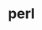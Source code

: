 ---
title: "perl"
layout: cache
categories: [package, develop-2024-08-04]
meta: {"versions": ["5.40.0"], "compilers": ["apple-clang@=15.0.0", "cce@=15.0.1", "gcc@=10.2.1", "gcc@=10.3.0", "gcc@=11.1.0", "gcc@=11.4.0", "gcc@=12.3.0", "gcc@=7.3.1", "gcc@=7.5.0", "gcc@=9.4.0", "intel@=2021.10.0", "msvc@=19.39.33523", "oneapi@=2023.2.0", "oneapi@=2024.2.0"], "oss": ["amzn2", "centos7", "rhel8", "sle_hpc15", "ubuntu18.04", "ubuntu20.04", "ubuntu22.04", "ventura", "windows10.0.20348"], "platforms": ["darwin", "linux", "windows"], "targets": ["aarch64", "neoverse_n1", "neoverse_v1", "neoverse_v2", "ppc64le", "x86_64", "x86_64_v3", "x86_64_v4", "zen4"], "stacks": ["aws-isc", "aws-isc-aarch64", "aws-pcluster-neoverse_v1", "aws-pcluster-x86_64_v4", "build_systems", "data-vis-sdk", "developer-tools-manylinux2014", "e4s-cray-rhel", "e4s-cray-sles", "e4s-neoverse-v2", "e4s-neoverse_v1", "e4s-oneapi", "e4s-power", "e4s-rocm-external", "ml-darwin-aarch64-mps", "ml-linux-x86_64-cpu", "ml-linux-x86_64-cuda", "ml-linux-x86_64-rocm", "radiuss", "radiuss-aws", "radiuss-aws-aarch64", "root", "tutorial", "windows-vis"], "num_specs": 24, "num_specs_by_stack": {"ml-darwin-aarch64-mps": 1, "root": 24, "radiuss-aws-aarch64": 2, "aws-isc-aarch64": 2, "aws-pcluster-neoverse_v1": 2, "aws-pcluster-x86_64_v4": 6, "radiuss-aws": 1, "aws-isc": 1, "e4s-cray-rhel": 1, "developer-tools-manylinux2014": 1, "e4s-cray-sles": 1, "e4s-power": 1, "radiuss": 1, "build_systems": 1, "data-vis-sdk": 1, "e4s-neoverse_v1": 1, "e4s-neoverse-v2": 1, "ml-linux-x86_64-cpu": 1, "ml-linux-x86_64-rocm": 1, "tutorial": 2, "ml-linux-x86_64-cuda": 1, "e4s-rocm-external": 1, "e4s-oneapi": 1, "windows-vis": 1}}
spec_details: [{"hash": "uyxozilcf566audedkm5akmwcol4xijd", "compiler": "apple-clang@=15.0.0", "versions": ["5.40.0"], "os": "ventura", "platform": "darwin", "target": "aarch64", "variants": ["build_system=generic", "+cpanm", "+opcode", "+open", "+shared", "+threads"], "stacks": ["ml-darwin-aarch64-mps", "root"], "size": "-", "tarball": "https://binaries.spack.io/develop-2024-08-04/build_cache/darwin-ventura-aarch64/apple-clang-15.0.0/perl-5.40.0/darwin-ventura-aarch64-apple-clang-15.0.0-perl-5.40.0-uyxozilcf566audedkm5akmwcol4xijd.spack"}, {"hash": "d6is5hikifbtutabgewij2p6alj4kqwx", "compiler": "gcc@=7.3.1", "versions": ["5.40.0"], "os": "amzn2", "platform": "linux", "target": "aarch64", "variants": ["build_system=generic", "+cpanm", "+opcode", "+open", "+shared", "+threads"], "stacks": ["root", "radiuss-aws-aarch64", "aws-isc-aarch64"], "size": "-", "tarball": "https://binaries.spack.io/develop-2024-08-04/build_cache/linux-amzn2-aarch64/gcc-7.3.1/perl-5.40.0/linux-amzn2-aarch64-gcc-7.3.1-perl-5.40.0-d6is5hikifbtutabgewij2p6alj4kqwx.spack"}, {"hash": "mkpihtcaygd6bwnamwf622xkh6zt3tc4", "compiler": "gcc@=7.3.1", "versions": ["5.40.0"], "os": "amzn2", "platform": "linux", "target": "neoverse_n1", "variants": ["build_system=generic", "+cpanm", "+opcode", "+open", "+shared", "+threads"], "stacks": ["root", "radiuss-aws-aarch64", "aws-isc-aarch64"], "size": "-", "tarball": "https://binaries.spack.io/develop-2024-08-04/build_cache/linux-amzn2-neoverse_n1/gcc-7.3.1/perl-5.40.0/linux-amzn2-neoverse_n1-gcc-7.3.1-perl-5.40.0-mkpihtcaygd6bwnamwf622xkh6zt3tc4.spack"}, {"hash": "pmcj2nsg5broo27reh4uttfag5j74f7f", "compiler": "gcc@=12.3.0", "versions": ["5.40.0"], "os": "amzn2", "platform": "linux", "target": "neoverse_n1", "variants": ["build_system=generic", "+cpanm", "+opcode", "+open", "+shared", "+threads"], "stacks": ["root", "aws-pcluster-neoverse_v1"], "size": "-", "tarball": "https://binaries.spack.io/develop-2024-08-04/build_cache/linux-amzn2-neoverse_n1/gcc-12.3.0/perl-5.40.0/linux-amzn2-neoverse_n1-gcc-12.3.0-perl-5.40.0-pmcj2nsg5broo27reh4uttfag5j74f7f.spack"}, {"hash": "mcci26xtl47vowlour3y3bvf36dlmflr", "compiler": "gcc@=12.3.0", "versions": ["5.40.0"], "os": "amzn2", "platform": "linux", "target": "neoverse_v1", "variants": ["build_system=generic", "+cpanm", "+opcode", "+open", "+shared", "+threads"], "stacks": ["root", "aws-pcluster-neoverse_v1"], "size": "-", "tarball": "https://binaries.spack.io/develop-2024-08-04/build_cache/linux-amzn2-neoverse_v1/gcc-12.3.0/perl-5.40.0/linux-amzn2-neoverse_v1-gcc-12.3.0-perl-5.40.0-mcci26xtl47vowlour3y3bvf36dlmflr.spack"}, {"hash": "v4ewjv2dpop56ex4vukmfwwwvfxmzuks", "compiler": "gcc@=12.3.0", "versions": ["5.40.0"], "os": "amzn2", "platform": "linux", "target": "x86_64_v3", "variants": ["build_system=generic", "+cpanm", "+opcode", "+open", "+shared", "+threads"], "stacks": ["root", "aws-pcluster-x86_64_v4"], "size": "-", "tarball": "https://binaries.spack.io/develop-2024-08-04/build_cache/linux-amzn2-x86_64_v3/gcc-12.3.0/perl-5.40.0/linux-amzn2-x86_64_v3-gcc-12.3.0-perl-5.40.0-v4ewjv2dpop56ex4vukmfwwwvfxmzuks.spack"}, {"hash": "hewfqw5r33ccrycu2ytzn44ulyfha4ao", "compiler": "gcc@=7.3.1", "versions": ["5.40.0"], "os": "amzn2", "platform": "linux", "target": "x86_64_v3", "variants": ["build_system=generic", "+cpanm", "+opcode", "+open", "+shared", "+threads"], "stacks": ["root", "radiuss-aws", "aws-isc"], "size": "-", "tarball": "https://binaries.spack.io/develop-2024-08-04/build_cache/linux-amzn2-x86_64_v3/gcc-7.3.1/perl-5.40.0/linux-amzn2-x86_64_v3-gcc-7.3.1-perl-5.40.0-hewfqw5r33ccrycu2ytzn44ulyfha4ao.spack"}, {"hash": "ps2emkl4ghwp4stm5ysqq44mavvax6hr", "compiler": "cce@=15.0.1", "versions": ["5.40.0"], "os": "rhel8", "platform": "linux", "target": "zen4", "variants": ["build_system=generic", "+cpanm", "+opcode", "+open", "+shared", "+threads"], "stacks": ["root", "e4s-cray-rhel"], "size": "-", "tarball": "https://binaries.spack.io/develop-2024-08-04/build_cache/linux-rhel8-zen4/cce-15.0.1/perl-5.40.0/linux-rhel8-zen4-cce-15.0.1-perl-5.40.0-ps2emkl4ghwp4stm5ysqq44mavvax6hr.spack"}, {"hash": "r4tatfpcs767htytz3l2qeii2ky2db7g", "compiler": "gcc@=12.3.0", "versions": ["5.40.0"], "os": "amzn2", "platform": "linux", "target": "x86_64_v4", "variants": ["build_system=generic", "+cpanm", "+opcode", "+open", "+shared", "+threads"], "stacks": ["root", "aws-pcluster-x86_64_v4"], "size": "-", "tarball": "https://binaries.spack.io/develop-2024-08-04/build_cache/linux-amzn2-x86_64_v4/gcc-12.3.0/perl-5.40.0/linux-amzn2-x86_64_v4-gcc-12.3.0-perl-5.40.0-r4tatfpcs767htytz3l2qeii2ky2db7g.spack"}, {"hash": "qxw22q4c6ipvszel5e3cyo3slqv5gdze", "compiler": "intel@=2021.10.0", "versions": ["5.40.0"], "os": "amzn2", "platform": "linux", "target": "x86_64_v3", "variants": ["build_system=generic", "+cpanm", "+opcode", "+open", "+shared", "+threads"], "stacks": ["root", "aws-pcluster-x86_64_v4"], "size": "-", "tarball": "https://binaries.spack.io/develop-2024-08-04/build_cache/linux-amzn2-x86_64_v3/intel-2021.10.0/perl-5.40.0/linux-amzn2-x86_64_v3-intel-2021.10.0-perl-5.40.0-qxw22q4c6ipvszel5e3cyo3slqv5gdze.spack"}, {"hash": "ayphivk2fqkhojcszwinqurl7qfiknwv", "compiler": "oneapi@=2023.2.0", "versions": ["5.40.0"], "os": "amzn2", "platform": "linux", "target": "x86_64_v3", "variants": ["build_system=generic", "+cpanm", "+opcode", "+open", "+shared", "+threads"], "stacks": ["root", "aws-pcluster-x86_64_v4"], "size": "-", "tarball": "https://binaries.spack.io/develop-2024-08-04/build_cache/linux-amzn2-x86_64_v3/oneapi-2023.2.0/perl-5.40.0/linux-amzn2-x86_64_v3-oneapi-2023.2.0-perl-5.40.0-ayphivk2fqkhojcszwinqurl7qfiknwv.spack"}, {"hash": "erbt2gbazbrffrx23wol7sgqea432m4x", "compiler": "intel@=2021.10.0", "versions": ["5.40.0"], "os": "amzn2", "platform": "linux", "target": "x86_64_v4", "variants": ["build_system=generic", "+cpanm", "+opcode", "+open", "+shared", "+threads"], "stacks": ["root", "aws-pcluster-x86_64_v4"], "size": "-", "tarball": "https://binaries.spack.io/develop-2024-08-04/build_cache/linux-amzn2-x86_64_v4/intel-2021.10.0/perl-5.40.0/linux-amzn2-x86_64_v4-intel-2021.10.0-perl-5.40.0-erbt2gbazbrffrx23wol7sgqea432m4x.spack"}, {"hash": "be3ba6lyu3gmetld6xe7yolysutig5e7", "compiler": "oneapi@=2023.2.0", "versions": ["5.40.0"], "os": "amzn2", "platform": "linux", "target": "x86_64_v4", "variants": ["build_system=generic", "+cpanm", "+opcode", "+open", "+shared", "+threads"], "stacks": ["root", "aws-pcluster-x86_64_v4"], "size": "-", "tarball": "https://binaries.spack.io/develop-2024-08-04/build_cache/linux-amzn2-x86_64_v4/oneapi-2023.2.0/perl-5.40.0/linux-amzn2-x86_64_v4-oneapi-2023.2.0-perl-5.40.0-be3ba6lyu3gmetld6xe7yolysutig5e7.spack"}, {"hash": "dq7tayf5m6yv74ke6yynlmjs6nitpgmk", "compiler": "gcc@=10.2.1", "versions": ["5.40.0"], "os": "centos7", "platform": "linux", "target": "x86_64_v3", "variants": ["build_system=generic", "+cpanm", "+opcode", "+open", "+shared", "+threads"], "stacks": ["root", "developer-tools-manylinux2014"], "size": "-", "tarball": "https://binaries.spack.io/develop-2024-08-04/build_cache/linux-centos7-x86_64_v3/gcc-10.2.1/perl-5.40.0/linux-centos7-x86_64_v3-gcc-10.2.1-perl-5.40.0-dq7tayf5m6yv74ke6yynlmjs6nitpgmk.spack"}, {"hash": "aomwnrkho3hyibkdw256stvldiyumx2k", "compiler": "gcc@=10.3.0", "versions": ["5.40.0"], "os": "sle_hpc15", "platform": "linux", "target": "x86_64_v4", "variants": ["build_system=generic", "+cpanm", "+opcode", "+open", "+shared", "+threads"], "stacks": ["root", "e4s-cray-sles"], "size": "-", "tarball": "https://binaries.spack.io/develop-2024-08-04/build_cache/linux-sle_hpc15-x86_64_v4/gcc-10.3.0/perl-5.40.0/linux-sle_hpc15-x86_64_v4-gcc-10.3.0-perl-5.40.0-aomwnrkho3hyibkdw256stvldiyumx2k.spack"}, {"hash": "4fzya6queixbzslso3ewyxvjm7xbuasn", "compiler": "gcc@=9.4.0", "versions": ["5.40.0"], "os": "ubuntu20.04", "platform": "linux", "target": "ppc64le", "variants": ["build_system=generic", "+cpanm", "+opcode", "+open", "+shared", "+threads"], "stacks": ["root", "e4s-power"], "size": "-", "tarball": "https://binaries.spack.io/develop-2024-08-04/build_cache/linux-ubuntu20.04-ppc64le/gcc-9.4.0/perl-5.40.0/linux-ubuntu20.04-ppc64le-gcc-9.4.0-perl-5.40.0-4fzya6queixbzslso3ewyxvjm7xbuasn.spack"}, {"hash": "n55ffu54i6tvsqkenfkfhysf55kzoa4m", "compiler": "gcc@=7.5.0", "versions": ["5.40.0"], "os": "ubuntu18.04", "platform": "linux", "target": "x86_64_v3", "variants": ["build_system=generic", "+cpanm", "+opcode", "+open", "+shared", "+threads"], "stacks": ["root", "radiuss", "build_systems"], "size": "-", "tarball": "https://binaries.spack.io/develop-2024-08-04/build_cache/linux-ubuntu18.04-x86_64_v3/gcc-7.5.0/perl-5.40.0/linux-ubuntu18.04-x86_64_v3-gcc-7.5.0-perl-5.40.0-n55ffu54i6tvsqkenfkfhysf55kzoa4m.spack"}, {"hash": "ki4dpxtnxf6jsdmp3zantjlzzbdapkpq", "compiler": "gcc@=11.1.0", "versions": ["5.40.0"], "os": "ubuntu20.04", "platform": "linux", "target": "x86_64_v3", "variants": ["build_system=generic", "+cpanm", "+opcode", "+open", "+shared", "+threads"], "stacks": ["root", "data-vis-sdk"], "size": "-", "tarball": "https://binaries.spack.io/develop-2024-08-04/build_cache/linux-ubuntu20.04-x86_64_v3/gcc-11.1.0/perl-5.40.0/linux-ubuntu20.04-x86_64_v3-gcc-11.1.0-perl-5.40.0-ki4dpxtnxf6jsdmp3zantjlzzbdapkpq.spack"}, {"hash": "rach4k6kutlxqsiwkccy4b64f2blbgnl", "compiler": "gcc@=11.4.0", "versions": ["5.40.0"], "os": "ubuntu22.04", "platform": "linux", "target": "neoverse_v1", "variants": ["build_system=generic", "+cpanm", "+opcode", "+open", "+shared", "+threads"], "stacks": ["root", "e4s-neoverse_v1"], "size": "-", "tarball": "https://binaries.spack.io/develop-2024-08-04/build_cache/linux-ubuntu22.04-neoverse_v1/gcc-11.4.0/perl-5.40.0/linux-ubuntu22.04-neoverse_v1-gcc-11.4.0-perl-5.40.0-rach4k6kutlxqsiwkccy4b64f2blbgnl.spack"}, {"hash": "rvp6dlr3oks2xad5eivxcciakxblhyqy", "compiler": "gcc@=11.4.0", "versions": ["5.40.0"], "os": "ubuntu22.04", "platform": "linux", "target": "neoverse_v2", "variants": ["build_system=generic", "+cpanm", "+opcode", "+open", "+shared", "+threads"], "stacks": ["root", "e4s-neoverse-v2"], "size": "-", "tarball": "https://binaries.spack.io/develop-2024-08-04/build_cache/linux-ubuntu22.04-neoverse_v2/gcc-11.4.0/perl-5.40.0/linux-ubuntu22.04-neoverse_v2-gcc-11.4.0-perl-5.40.0-rvp6dlr3oks2xad5eivxcciakxblhyqy.spack"}, {"hash": "ztu4cru7gskfvx5ehzyt4222aovsedvq", "compiler": "gcc@=11.4.0", "versions": ["5.40.0"], "os": "ubuntu22.04", "platform": "linux", "target": "x86_64_v3", "variants": ["build_system=generic", "+cpanm", "+opcode", "+open", "+shared", "+threads"], "stacks": ["ml-linux-x86_64-cpu", "ml-linux-x86_64-rocm", "root", "tutorial", "ml-linux-x86_64-cuda", "e4s-rocm-external"], "size": "-", "tarball": "https://binaries.spack.io/develop-2024-08-04/build_cache/linux-ubuntu22.04-x86_64_v3/gcc-11.4.0/perl-5.40.0/linux-ubuntu22.04-x86_64_v3-gcc-11.4.0-perl-5.40.0-ztu4cru7gskfvx5ehzyt4222aovsedvq.spack"}, {"hash": "yazhr3vstemlqdwkambfk6jnhaunqkti", "compiler": "oneapi@=2024.2.0", "versions": ["5.40.0"], "os": "ubuntu22.04", "platform": "linux", "target": "x86_64_v3", "variants": ["build_system=generic", "+cpanm", "+opcode", "+open", "+shared", "+threads"], "stacks": ["e4s-oneapi", "root"], "size": "-", "tarball": "https://binaries.spack.io/develop-2024-08-04/build_cache/linux-ubuntu22.04-x86_64_v3/oneapi-2024.2.0/perl-5.40.0/linux-ubuntu22.04-x86_64_v3-oneapi-2024.2.0-perl-5.40.0-yazhr3vstemlqdwkambfk6jnhaunqkti.spack"}, {"hash": "sd6g7rzwiixbqpo6z55jvtn2p5xd74rs", "compiler": "gcc@=12.3.0", "versions": ["5.40.0"], "os": "ubuntu22.04", "platform": "linux", "target": "x86_64_v3", "variants": ["build_system=generic", "+cpanm", "+opcode", "+open", "+shared", "+threads"], "stacks": ["root", "tutorial"], "size": "-", "tarball": "https://binaries.spack.io/develop-2024-08-04/build_cache/linux-ubuntu22.04-x86_64_v3/gcc-12.3.0/perl-5.40.0/linux-ubuntu22.04-x86_64_v3-gcc-12.3.0-perl-5.40.0-sd6g7rzwiixbqpo6z55jvtn2p5xd74rs.spack"}, {"hash": "fzbmkf54gxpemw6fhiouxgc5uq5xzjsg", "compiler": "msvc@=19.39.33523", "versions": ["5.40.0"], "os": "windows10.0.20348", "platform": "windows", "target": "x86_64", "variants": ["build_system=generic", "+cpanm", "+opcode", "+open", "+shared", "+threads"], "stacks": ["root", "windows-vis"], "size": "-", "tarball": "https://binaries.spack.io/develop-2024-08-04/build_cache/windows-windows10.0.20348-x86_64/msvc-19.39.33523/perl-5.40.0/windows-windows10.0.20348-x86_64-msvc-19.39.33523-perl-5.40.0-fzbmkf54gxpemw6fhiouxgc5uq5xzjsg.spack"}]
---